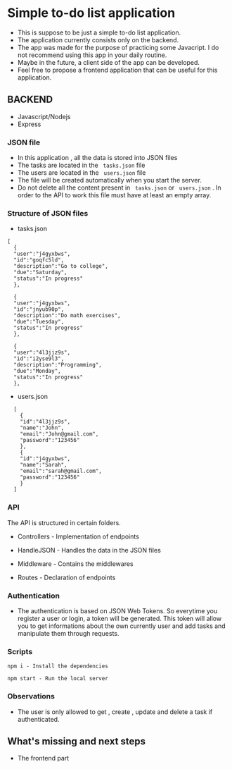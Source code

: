 # Simple to-do list application

- This is suppose to be just a simple to-do list application.
- The application currently consists only on the backend.
- The app was made for the purpose of practicing some Javacript. I do not recommend using this app in your daily routine.
- Maybe in the future, a client side of the app can be developed. 
- Feel free to propose a frontend application that can be useful for this application.

## BACKEND
- Javascript/Nodejs
- Express

### JSON file

- In this application , all the data is stored into JSON files
- The tasks are located in the ``` tasks.json``` file
- The users are located in the ``` users.json``` file
- The file will be created automatically when you start the server.
- Do not delete all the content present in ``` tasks.json``` or ``` users.json``` . In order to the API to work this file must have at least an empty array.

### Structure of JSON files

- tasks.json
```
[
  {
  "user":"j4gyxbws",
  "id":"goqfc5ld",
  "description":"Go to college",
  "due":"Saturday",
  "status":"In progress"
  },
  
  {
  "user":"j4gyxbws",
  "id":"jnyub90p",
  "description":"Do math exercises",
  "due":"Tuesday",
  "status":"In progress"
  },

  {
  "user":"4l3jjz9s",
  "id":"i2yse9l3",
  "description":"Programming",
  "due":"Monday",
  "status":"In progress"
  },

```
- users.json
```
  [
    {
    "id":"4l3jjz9s",
    "name":"John",
    "email":"John@gmail.com",
    "password":"123456"
    },
    {
    "id":"j4gyxbws",
    "name":"Sarah",
    "email":"sarah@gmail.com",
    "password":"123456"
    }
  ]
```

### API

The API is structured in certain folders.

- Controllers  - Implementation of endpoints

- HandleJSON -  Handles the data in the JSON files

- Middleware - Contains the middlewares

- Routes - Declaration of endpoints

### Authentication
- The authentication is based on JSON Web Tokens. So everytime you register a user or login, a token will be generated. This token will allow you to get informations about the own currently user and add tasks and manipulate them through requests.

### Scripts

```
npm i - Install the dependencies
```

```
npm start - Run the local server
```

### Observations
 - The user is only allowed to get , create , update and delete a task if authenticated.

 ## What's missing and next steps
 - The frontend part
